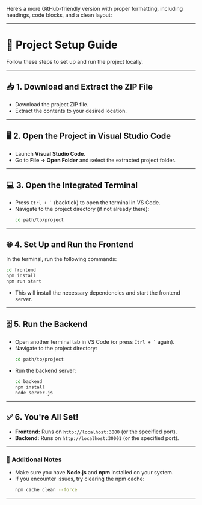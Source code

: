 Here’s a more GitHub-friendly version with proper formatting, including headings, code blocks, and a clean layout:

---

# 🚀 Project Setup Guide

Follow these steps to set up and run the project locally.

---

## 📥 1. Download and Extract the ZIP File
- Download the project ZIP file.
- Extract the contents to your desired location.

---

## 🖥️ 2. Open the Project in Visual Studio Code
- Launch **Visual Studio Code**.
- Go to **File → Open Folder** and select the extracted project folder.

---

## 💻 3. Open the Integrated Terminal
- Press `` Ctrl + ` `` (backtick) to open the terminal in VS Code.
- Navigate to the project directory (if not already there):
  ```bash
  cd path/to/project
  ```

---

## 🌐 4. Set Up and Run the Frontend
In the terminal, run the following commands:
```bash
cd frontend
npm install
npm run start
```
- This will install the necessary dependencies and start the frontend server.

---

## 🗄️ 5. Run the Backend
- Open another terminal tab in VS Code (or press `` Ctrl + ` `` again).
- Navigate to the project directory:
  ```bash
  cd path/to/project
  ```
- Run the backend server:
  ```bash
  cd backend
  npm install
  node server.js
  ```

---

## ✅ 6. You're All Set!
- **Frontend:** Runs on `http://localhost:3000` (or the specified port).  
- **Backend:** Runs on `http://localhost:30001` (or the specified port).

---

### 🔗 Additional Notes
- Make sure you have **Node.js** and **npm** installed on your system.  
- If you encounter issues, try clearing the npm cache:
  ```bash
  npm cache clean --force
  ```

---
